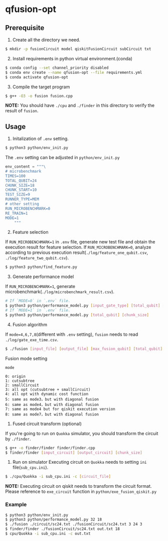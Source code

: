 # qfusion-opt

## Prerequisite

1. Create all the directory we need.

```bash
$ mkdir -p fusionCircuit model qiskitFusionCircuit subCircuit txt
```

2. Install requirements in python virtual environment.(conda)

```bash
$ conda config --set channel_priority disabled
$ conda env create --name qfusion-opt --file requirements.yml
$ conda activate qfusion-opt
```

3. Compile the target program

``` bash
$ g++ -O3 -o fusion fusion.cpp
```

**NOTE:** You should have `./cpu` and `./finder` in this directory to verify the result of `fusion`.

## Usage

1. Initalization of `.env` setting.

```bash
$ python3 python/env_init.py
```

The `.env` setting can be adjusted in `python/env_init.py`

```python
env_content = """\
# microbenchmark
TIMES=100
TOTAL_QUBIT=24
CHUNK_SIZE=18
CHUNK_START=10
TEST_SIZE=9
RUNNER_TYPE=MEM
# other setting
RUN_MICROBENCHMARK=0
RE_TRAIN=1
MODE=1
    """
```

2. Feature selection

If `RUN_MICROBENCHMARK=1` in `.env` file, generate new test file and obtain the execution result for feature selection.
If `RUN_MICROBENCHMARK=0`, analyze according to previous execution result(`./log/feature_one_qubit.csv`, `./log/feature_two_qubit.csv`).

```bash
$ python3 python/find_feature.py
```

3. Generate performance model

If `RUN_MICROBENCHMARK=1`, generate microbenchmark(`./log/microbenchmark_result.csv`).

```bash
# If `MODE=0` in `.env` file.
$ python3 python/performance_model.py [input_gate_type] [total_qubit] [chunk_size]
# If `MODE=1` in `.env` file.
$ python3 python/performance_model.py [total_qubit] [chunk_size]
```

4. Fusion algorithm

If `mode=4,6,7,8`(different with `.env` setting), `fusion` needs to read `./log/gate_exe_time.csv`.

```bash
$ ./fusion [input_file] [output_file] [max_fusion_qubit] [total_qubit] [mode]
```

Fusion mode setting

```text
mode 

0: origin
1: cutsubtree
2: smallCircuit
3: all opt (cutsubtree + smallCircuit)
4: all opt with dynamic cost function
5: same as mode3，but with diagonal fusion
6: same as mode4，but with diagonal fusion
7: same as mode4 but for qiskit execution version
8: same as mode7，but with diagonal fusion
```

1. Fused circuit transform (optional)

If you're going to run on `Quokka` simulator, you should transform the circuit by `./finder`.

```bash
$ g++ -o finder/finder finder/finder.cpp
$ finder/finder [input_circuit] [output_circuit] [chunk_size]
```

1. Run on simulator
Executing circuit on `Quokka` needs to setting `ini` file(`sub_cpu.ini`).

```bash
$ ./cpu/Quokka -i sub_cpu.ini -c [circuit_file]
```

**NOTE:** Executing circuit on qiskit needs to transform the circuit format. Please reference to `exe_circuit` function in `python/exe_fusion_qiskit.py`

### Example

```bash
$ python3 python/env_init.py
$ python3 python/performance_model.py 32 18
$ ./fusion ./circuit/sc24.txt ./fusionCircuit/sc24.txt 3 24 3
$ finder/finder ./fusionCircuit/sc24.txt out.txt 18
$ cpu/Quokka -i sub_cpu.ini -c out.txt
```

